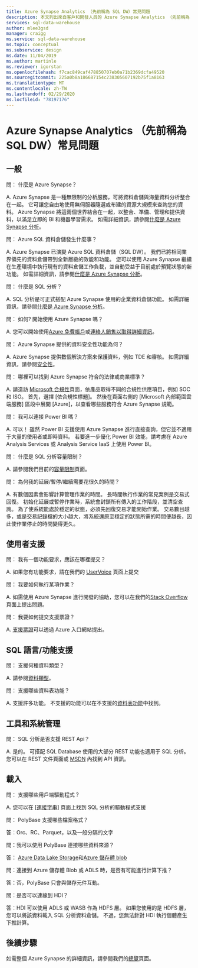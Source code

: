 ```yaml
---
title: Azure Synapse Analytics （先前稱為 SQL DW）常見問題
description: 本文列出來自客戶和開發人員的 Azure Synapse Analytics （先前稱為 SQL DW）的常見問題
services: sql-data-warehouse
author: mlee3gsd
manager: craigg
ms.service: sql-data-warehouse
ms.topic: conceptual
ms.subservice: design
ms.date: 11/04/2019
ms.author: martinle
ms.reviewer: igorstan
ms.openlocfilehash: f7cac849caf478850707eb0a71b2369dcfa49520
ms.sourcegitcommit: 225a0b8a186687154c238305607192b75f1a8163
ms.translationtype: MT
ms.contentlocale: zh-TW
ms.lasthandoff: 02/29/2020
ms.locfileid: "78197176"
---
```

# <a name="azure-synapse-analytics-formerly-sql-dw-frequently-asked-questions"></a>Azure Synapse Analytics （先前稱為 SQL DW）常見問題

## <a name="general"></a>一般

問： 什麼是 Azure Synapse？

A. Azure Synapse 是一種無限制的分析服務，可將資料倉儲與海量資料分析整合在一起。 它可讓您自由地使用無伺服器隨選或布建的資源大規模來查詢您的資料。 Azure Synapse 將這兩個世界結合在一起，以整合、準備、管理和提供資料，以滿足立即的 BI 和機器學習需求。 如需詳細資訊，請參閱[什麼是 Azure Synapse 分析](sql-data-warehouse-overview-what-is.md)。

問： Azure SQL 資料倉儲發生什麼事？

A. Azure Synapse 已演變 Azure SQL 資料倉儲（SQL DW）。 我們已將相同業界領先的資料倉儲帶到全新層級的效能和功能。 您可以使用 Azure Synapse 繼續在生產環境中執行現有的資料倉儲工作負載，並自動受益于目前處於預覽狀態的新功能。 如需詳細資訊，請參閱[什麼是 Azure Synapse 分析](sql-data-warehouse-overview-what-is.md)。

問： 什麼是 SQL 分析？

A. SQL 分析是可正式搭配 Azure Synapse 使用的企業資料倉儲功能。 如需詳細資訊，請參閱[什麼是 Azure Synapse 分析](sql-data-warehouse-overview-what-is.md)。

問： 如何? 開始使用 Azure Synapse 嗎？

A. 您可以開始使用[Azure 免費帳戶](https://azure.microsoft.com/free/sql-data-warehouse/)或[連絡人銷售以取得詳細資訊](https://info.microsoft.com/ww-landing-azure-sql-data-warehouse-contactme.html)。 

問： Azure Synapse 提供的資料安全性功能為何？

A. Azure Synapse 提供數個解決方案來保護資料，例如 TDE 和審核。 如需詳細資訊，請參閱[安全性](sql-data-warehouse-overview-manage-security.md)。

問： 哪裡可以找到 Azure Synapse 符合的法律或商業標準？

A. 請造訪 [Microsoft 合規性](https://www.microsoft.com/trustcenter/compliance/complianceofferings)頁面，依產品取得不同的合規性供應項目，例如 SOC 和 ISO。 首先，選擇 [依合規性標題]。 然後在頁面右側的 [Microsoft 內部範圍雲端服務] 區段中展開 [Azure]，以查看哪些服務符合 Azure Synapse 規範。

問： 我可以連接 Power BI 嗎？

A. 可以！ 雖然 Power BI 支援使用 Azure Synapse 進行直接查詢，但它並不適用于大量的使用者或即時資料。 若要進一步優化 Power BI 效能，請考慮在 Azure Analysis Services 或 Analysis Service IaaS 上使用 Power BI。

問： 什麼是 SQL 分析容量限制？

A. 請參閱我們目前的[容量限制](sql-data-warehouse-service-capacity-limits.md)頁面。 

問： 為何我的延展/暫停/繼續需要花很久的時間？

A. 有數個因素會影響計算管理作業的時間。 長時間執行作業的常見案例是交易式回復。 初始化延展或暫停作業時，系統會封鎖所有傳入的工作階段，並清空查詢。 為了使系統能處於穩定的狀態，必須先回復交易才能開始作業。 交易數目越多，或是交易記錄檔的大小越大，將系統還原至穩定的狀態所需的時間便越長，因此使作業停止的時間變得更久。

## <a name="user-support"></a>使用者支援

問： 我有一個功能要求，應該在哪裡提交？

A. 如果您有功能要求，請在我們的 [UserVoice](https://feedback.azure.com/forums/307516-sql-data-warehouse) 頁面上提交

問： 我要如何執行某項作業？

A. 如需使用 Azure Synapse 進行開發的協助，您可以在我們的[Stack Overflow](https://stackoverflow.com/questions/tagged/azure-sqldw)頁面上提出問題。 

問： 我要如何提交支援票證？

A. [支援票證](sql-data-warehouse-get-started-create-support-ticket.md)可以透過 Azure 入口網站提出。

## <a name="sql-languagefeature-support"></a>SQL 語言/功能支援 

問： 支援何種資料類型？

A. 請參閱[資料類型](sql-data-warehouse-tables-data-types.md)。

問： 支援哪些資料表功能？

A. 支援許多功能。 不支援的功能可以在不支援的[資料表功能](sql-data-warehouse-tables-data-types.md)中找到。

## <a name="tooling-and-administration"></a>工具和系統管理

問： SQL 分析是否支援 REST Api？

A. 是的。 可搭配 SQL Database 使用的大部分 REST 功能也適用于 SQL 分析。 您可以在 REST 文件頁面或 [MSDN](https://msdn.microsoft.com/library/azure/mt163685.aspx) 內找到 API 資訊。


## <a name="loading"></a>載入

問： 支援哪些用戶端驅動程式？

A. 您可以在 [[連接字串](sql-data-warehouse-connection-strings.md)] 頁面上找到 SQL 分析的驅動程式支援

問： PolyBase 支援哪些檔案格式？

答︰Orc、RC、Parquet，以及一般分隔的文字

問：我可以使用 PolyBase 連接哪些資料來源？ 

答： [Azure Data Lake Storage](sql-data-warehouse-load-from-azure-data-lake-store.md)和[Azure 儲存體 blob](sql-data-warehouse-load-from-azure-blob-storage-with-polybase.md)

問：連接到 Azure 儲存體 Blob 或 ADLS 時，是否有可能進行計算下推？ 

答：否，PolyBase 只會與儲存元件互動。 

問︰是否可以連線到 HDI？

答︰HDI 可以使用 ADLS 或 WASB 作為 HDFS 層。 如果您使用的是 HDFS 層，您可以將該資料載入 SQL 分析資料倉儲。 不過，您無法針對 HDI 執行個體產生下推計算。 

## <a name="next-steps"></a>後續步驟
如需整個 Azure Synapse 的詳細資訊，請參閱我們的[總覽](sql-data-warehouse-overview-faq.md)頁面。
